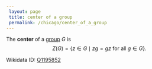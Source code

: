 ```yaml
---
 layout: page
 title: center of a group
 permalink: /chicago/center_of_a_group
---
```

The **center** of a [group](https://mathgloss.github.io/MathGloss/group) $G$ is $$Z(G) = \{z\in G\mid zg=gz \text{ for all } g\in G\}.$$

Wikidata ID: [Q1195852](https://www.wikidata.org/wiki/Q1195852)